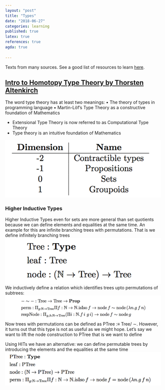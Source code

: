 ```yaml
---
layout: "post"
title: "Types"
date: "2018-06-27"
categories: learning
published: true
latex: true
references: true
agda: true

---
```


Texts from many sources. See a good list of resources to learn
[here](https://github.com/williamdemeo/TypeFunc).

## [Intro to Homotopy Type Theory by Thorsten Altenkirch](http://www.cs.nott.ac.uk/~psztxa/ewscs-17/notes.pdf)

The word type theory has at least two meanings:
  • The theory of types in programming language
  • Martin-Löf’s Type Theory as a constructive foundation of Mathematics


- Extensional Type Theory is now referred to as Computational Type Theory
- Type theory is an intuitive foundation of Mathematics

![](/assets/png-images/2018-06-27-learning-types-7385c80c.png)

### Higher Inductive Types

Higher Inductive Types even for sets are more general than set quotients
because we can define elements and equalities at the same time. An example for
this are infinite branching trees with permutations. That is we define infinitely
branching trees
![](/assets/png-images/2018-06-27-learning-types-91cfc8c2.png)
We inductively define a relation which identifies trees upto permutations of
subtrees:
![](/assets/png-images/2018-06-27-learning-types-acf5fbeb.png)
Now trees with permutations can be defined as PTree :≡ Tree/ ∼. However, it
turns out that this type is not as useful as we might hope. Let’s say we want
to lift the node construction to PTree that is we want to define

Using HITs we have an alternative: we can define permutable trees by
introducing the elements and the equalities at the same time
![](/assets/png-images/2018-06-27-learning-types-37c6e3f6.png)
